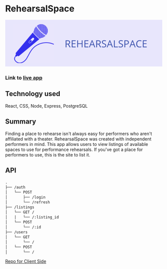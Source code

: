 # RehearsalSpace

![Logo](https://github.com/sarahdrew/rehearsalspace-client/blob/master/Logo.png?raw=true)

### Link to [live app](https://rehearsalspace-client-mt0yt324q.now.sh/) 

## Technology used 
React, CSS, Node, Express, PostgreSQL



## Summary
Finding a place to rehearse isn't always easy for performers who aren't affiliated with a theater. RehearsalSpace was created with independent performers in mind. This app allows users to view listings of available spaces to use for performance rehearsals. If you've got a place for performers to use, this is the site to list it.


## API

``` /api
.
├── /auth
│   └── POST
│       ├── /login
│       └── /refresh
├── /listings
│   └── GET /
│   |   └── /:listing_id
│   └── POST
│       └── /:id
├── /users
│   └── GET
│       └── /
│   └── POST
│       └── /
```

[Repo for Client Side](https://github.com/sarahdrew/rehearsalspace-client)



